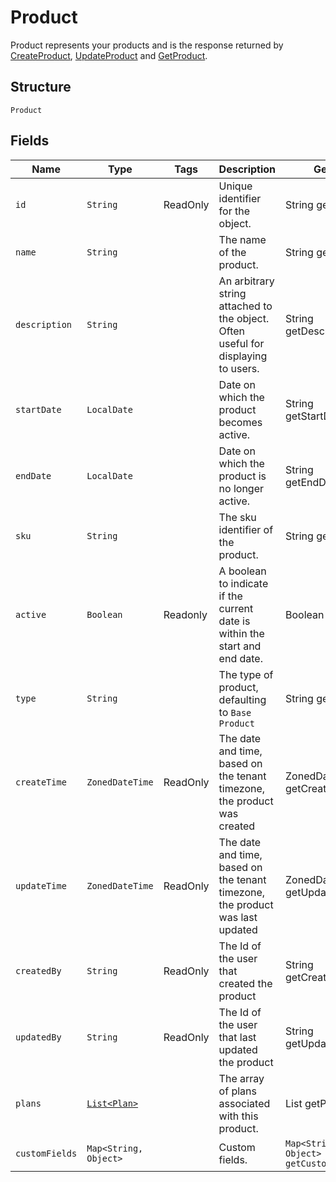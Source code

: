 
# Product

Product represents your products and is the response returned by [CreateProduct](/doc/product-api.md#create-product), [UpdateProduct](/doc/product-api.md#update-product) and [GetProduct](/doc/product-api.md#get-product).

## Structure

`Product`

## Fields

| Name | Type | Tags | Description | Getter |
|  --- | --- | --- | --- | --- |
| `id` | `String` | ReadOnly | Unique identifier for the object. | String getId() |
| `name` | `String` |  | The name of the product. | String getName() |
| `description` | `String` |  | An arbitrary string attached to the object. Often useful for displaying to users. | String getDescription() |
| `startDate` | `LocalDate` |  | Date on which the product becomes active. | String getStartDate() |
| `endDate` | `LocalDate` |  | Date on which the product is no longer active. | String getEndDate() |
| `sku` | `String` |  | The sku identifier of the product. | String getSku() |
| `active` | `Boolean` | Readonly | A boolean to indicate if the current date is within the start and end date. | Boolean isActive() |
| `type` | `String` |  | The type of product, defaulting to `Base Product` | String getType() |
| `createTime` | `ZonedDateTime` | ReadOnly | The date and time, based on the tenant timezone, the product was created | ZonedDateTime getCreateTime() |
| `updateTime` | `ZonedDateTime` | ReadOnly | The date and time, based on the tenant timezone, the product was last updated | ZonedDateTime getUpdateTime() |
| `createdBy` | `String` | ReadOnly | The Id of the user that created the product | String getCreatedBy() |
| `updatedBy` | `String` | ReadOnly | The Id of the user that last updated the product | String getUpdatedBy() |
| `plans` | [`List<Plan>`](/doc/models/plan.md) |  | The array of plans associated with this product. | List<Plan> getPlans() |
| `customFields` | `Map<String, Object>` |  | Custom fields. | `Map<String, Object> getCustomFields()`|
